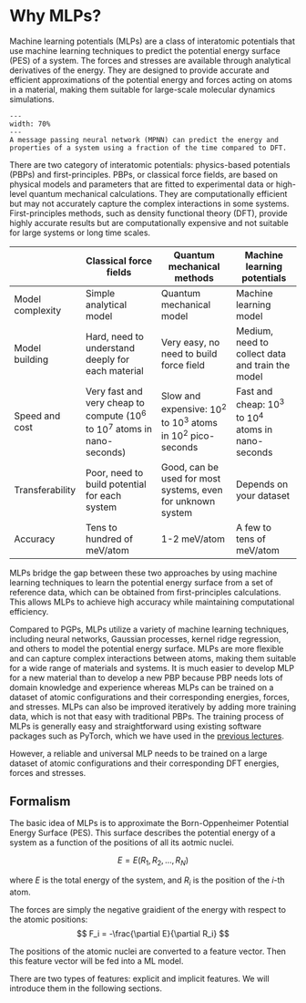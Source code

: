 # Why MLPs?
Machine learning potentials (MLPs) are a class of interatomic potentials that use machine learning techniques to predict the potential energy surface (PES) of a system. The forces and stresses are available through analytical derivatives of the energy. They are designed to provide accurate and efficient approximations of the potential energy and forces acting on atoms in a material, making them suitable for large-scale molecular dynamics simulations.

```{figure} ../figures/mlp_compare.png
---
width: 70%
---
A message passing neural network (MPNN) can predict the energy and properties of a system using a fraction of the time compared to DFT.
```

There are two category of interatomic potentials: physics-based potentials (PBPs) and first-principles. PBPs, or classical force fields, are based on physical models and parameters that are fitted to experimental data or high-level quantum mechanical calculations. They are computationally efficient but may not accurately capture the complex interactions in some systems. First-principles methods, such as density functional theory (DFT), provide highly accurate results but are computationally expensive and not suitable for large systems or long time scales.

| | Classical force fields | Quantum mechanical methods |  Machine learning potentials |
|---|---|---|---|
|Model complexity| Simple analytical model | Quantum mechanical model | Machine learning model |
|Model building | Hard, need to understand deeply for each material | Very easy, no need to build force field | Medium, need to collect data and train the model
|Speed and cost | Very fast and very cheap to compute ($10^6$ to $10^7$ atoms in nano-seconds) | Slow and expensive: $10^2$ to $10^3$ atoms in $10^2$ pico-seconds | Fast and cheap: $10^3$ to $10^4$ atoms in nano-seconds|
|Transferability| Poor, need to build potential for each system | Good, can be used for most systems, even for unknown system | Depends on your dataset |
|Accuracy | Tens to hundred of meV/atom | 1-2 meV/atom | A few to tens of meV/atom |

MLPs bridge the gap between these two approaches by using machine learning techniques to learn the potential energy surface from a set of reference data, which can be obtained from first-principles calculations. This allows MLPs to achieve high accuracy while maintaining computational efficiency. 

Compared to PGPs, MLPs utilize a variety of machine learning techniques, including neural networks, Gaussian processes, kernel ridge regression, and others to model the potential energy surface. MLPs are more flexible and can capture complex interactions between atoms, making them suitable for a wide range of materials and systems. It is much easier to develop MLP for a new material than to develop a new PBP because PBP needs lots of domain knowledge and experience whereas MLPs can be trained on a dataset of atomic configurations and their corresponding energies, forces, and stresses. MLPs can also be improved iteratively by adding more training data, which is not that easy with traditional PBPs. The training process of MLPs is generally easy and straightforward using existing software packages such as PyTorch, which we have used in the [previous lectures](../machine_learning_II/adv_ml.ipynb).

However, a reliable and universal MLP needs to be trained on a large dataset of atomic configurations and their corresponding DFT energies, forces and stresses. 

## Formalism

The basic idea of MLPs is to approximate the Born-Oppenheimer Potential Energy Surface (PES). This surface describes the potential energy of a system as a function of the positions of all its aotmic nuclei.

$$
E = E(R_1, R_2, \ldots, R_N)
$$

where $E$ is the total energy of the system, and $R_i$ is the position of the $i$-th atom.

The forces are simply the negative graidient of the energy with respect to the atomic positions:
$$
F_i = -\frac{\partial E}{\partial R_i}
$$

The positions of the atomic nuclei are converted to a feature vector. Then this feature vector will be fed into a ML model. 

There are two types of features: explicit and implicit features. We will introduce them in the following sections.
